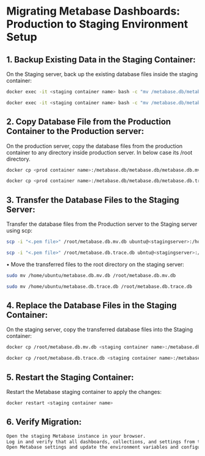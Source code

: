 # Migrating Metabase Dashboards: Production to Staging Environment Setup

## 1. Backup Existing Data in the Staging Container:
On the Staging server, back up the existing database files inside the staging container:
```bash
docker exec -it <staging container name> bash -c "mv /metabase.db/metabase.db.mv.db /metabase.db/metabase.db.mv.db.bak"
```
```bash
docker exec -it <staging container name> bash -c "mv /metabase.db/metabase.db.trace.db /metabase.db/metabase.db.trace.db.bak"
```
## 2. Copy Database File from the Production Container to the Production server:
On the production server, copy the database files from the production container to any directory inside production server.
In below case its /root directory.
```bash
docker cp <prod container name>:/metabase.db/metabase.db/metabase.db.mv.db /root/metabase.db.mv.db
```
```bash
docker cp <prod container name>:/metabase.db/metabase.db/metabase.db.trace.db /root/metabase.db.trace.db
```
## 3. Transfer the Database Files to the Staging Server:
Transfer the database files from the Production server to the Staging server using scp:
```bash
scp -i "<.pem file>" /root/metabase.db.mv.db ubuntu@<stagingserver>:/home/ubuntu/metabase.db.mv.db
```
```bash
scp -i "<.pem file>" /root/metabase.db.trace.db ubntu@<stagingserver>:/home/ubuntu/metabase.db.trace.db
```
•	Move the transferred files to the root directory on the staging server:

```bash
sudo mv /home/ubuntu/metabase.db.mv.db /root/metabase.db.mv.db
```
```bash
sudo mv /home/ubuntu/metabase.db.trace.db /root/metabase.db.trace.db
```
## 4. Replace the Database Files in the Staging Container:
On the staging server, copy the transferred database files into the Staging container:
```bash
docker cp /root/metabase.db.mv.db <staging container name>:/metabase.db/metabase.db/metabase.db.mv.db
```

```bash
docker cp /root/metabase.db.trace.db <staging container name>:/metabase.db/metabase.db/metabase.db.trace.db
```

## 5. Restart the Staging Container:
Restart the Metabase staging container to apply the changes:
```bash
docker restart <staging container name>
```

## 6. Verify Migration:
```bash
Open the staging Metabase instance in your browser.
Log in and verify that all dashboards, collections, and settings from the source are present.
Open Metabase settings and update the environment variables and configurations to reflect the staging environment.
```
